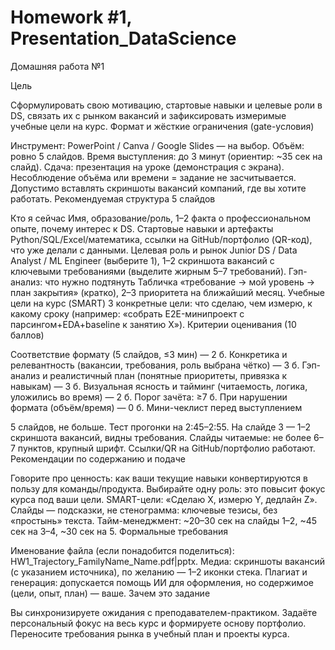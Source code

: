 # Homework #1, Presentation_DataScience

Домашняя работа №1

Цель

Сформулировать свою мотивацию, стартовые навыки и целевые роли в DS, связать их с рынком вакансий и зафиксировать измеримые учебные цели на курс.
Формат и жёсткие ограничения (gate-условия)

Инструмент: PowerPoint / Canva / Google Slides — на выбор.
Объём: ровно 5 слайдов.
Время выступления: до 3 минут (ориентир: ~35 сек на слайд).
Сдача: презентация на уроке (демонстрация с экрана).
Несоблюдение объёма или времени = задание не засчитывается.
Допустимо вставлять скриншоты вакансий компаний, где вы хотите работать.
Рекомендуемая структура 5 слайдов

Кто я сейчас
Имя, образование/роль, 1–2 факта о профессиональном опыте, почему интерес к DS.
Стартовые навыки и артефакты
Python/SQL/Excel/математика, ссылки на GitHub/портфолио (QR-код), что уже делали с данными.
Целевая роль и рынок
Junior DS / Data Analyst / ML Engineer (выберите 1), 1–2 скриншота вакансий с ключевыми требованиями (выделите жирным 5–7 требований).
Гэп-анализ: что нужно подтянуть
Табличка «требование → мой уровень → план закрытия» (кратко), 2–3 приоритета на ближайший месяц.
Учебные цели на курс (SMART)
3 конкретные цели: что сделаю, чем измерю, к какому сроку (например: «собрать E2E-минипроект с парсингом+EDA+baseline к занятию Х»).
Критерии оценивания (10 баллов)

Соответствие формату (5 слайдов, ≤3 мин) — 2 б.
Конкретика и релевантность (вакансии, требования, роль выбрана чётко) — 3 б.
Гэп-анализ и реалистичный план (понятные приоритеты, привязка к навыкам) — 3 б.
Визуальная ясность и тайминг (читаемость, логика, уложились во время) — 2 б.
Порог зачёта: ≥7 б. При нарушении формата (объём/время) — 0 б.
Мини-чеклист перед выступлением

5 слайдов, не больше.
Тест прогонки на 2:45–2:55.
На слайде 3 — 1–2 скриншота вакансий, видны требования.
Слайды читаемые: не более 6–7 пунктов, крупный шрифт.
Ссылки/QR на GitHub/портфолио работают.
Рекомендации по содержанию и подаче

Говорите про ценность: как ваши текущие навыки конвертируются в пользу для команды/продукта.
Выбирайте одну роль: это повысит фокус курса под ваши цели.
SMART-цели: «Сделаю X, измерю Y, дедлайн Z».
Слайды — подсказки, не стенограмма: ключевые тезисы, без «простынь» текста.
Тайм-менеджмент: ~20–30 сек на слайды 1–2, ~45 сек на 3–4, ~30 сек на 5.
Формальные требования

Именование файла (если понадобится поделиться): HW1_Trajectory_FamilyName_Name.pdf|pptx.
Медиа: скриншоты вакансий (с указанием источника), по желанию — 1–2 иконки стека.
Плагиат и генерация: допускается помощь ИИ для оформления, но содержимое (цели, опыт, план) — ваше.
Зачем это задание

Вы синхронизируете ожидания с преподавателем-практиком.
Задаёте персональный фокус на весь курс и формируете основу портфолио.
Переносите требования рынка в учебный план и проекты курса.